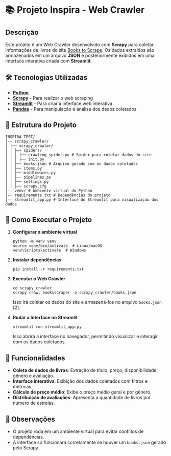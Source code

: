 # 📚 Projeto Inspira - Web Crawler

## Descrição

Este projeto é um Web Crawler desenvolvido com **Scrapy** para coletar informações de livros do site [Books to Scrape](http://books.toscrape.com/). Os dados extraídos são armazenados em um arquivo **JSON** e posteriormente exibidos em uma interface interativa criada com **Streamlit**.

## 🛠 Tecnologias Utilizadas

- [**Python**](https://www.python.org/)
- [**Scrapy**](https://scrapy.org/) - Para realizar o web scraping 
- [**Streamlit**](https://streamlit.io/) - Para criar a interface web interativa
- [**Pandas**](https://pandas.pydata.org/) - Para manipulação e análise dos dados coletados

## 📂 Estrutura do Projeto
```
INSPIRA-TEST/
│-- scrapy_crawler/
│ ├── scrapy_crawler/
│ │ ├── spiders/
│ │ │ ├── crawling_spider.py # Spider para coletar dados do site
│ │ │ ├── init.py
│ │ ├── books.json # Arquivo gerado com os dados coletados
│ │ ├── items.py
│ │ ├── middlewares.py
│ │ ├── pipelines.py
│ │ ├── settings.py
│ │ ├── scrapy.cfg
│-- venv/ # Ambiente virtual do Python
│-- requirements.txt # Dependências do projeto
│-- streamlit_app.py # Interface do Streamlit para visualização dos dados
```

## 🚀 Como Executar o Projeto

1.  **Configurar o ambiente virtual**

    ```
    python -m venv venv
    source venv/bin/activate  # Linux/macOS
    venv\Scripts\activate  # Windows
    ```
2.  **Instalar dependências**

    ```
    pip install -r requirements.txt
    ```
3.  **Executar o Web Crawler**

    ```
    cd scrapy_crawler
    scrapy crawl booksscraper -o scrapy_crawler/books.json
    ```

    Isso irá coletar os dados do site e armazená-los no arquivo `books.json` [2].
4.  **Rodar a Interface no Streamlit**

    ```
    streamlit run streamlit_app.py
    ```

    Isso abrirá a interface no navegador, permitindo visualizar e interagir com os dados coletados.

## 🎯 Funcionalidades

-   **Coleta de dados de livros**: Extração de título, preço, disponibilidade, gênero e avaliação.
-   **Interface interativa**: Exibição dos dados coletados com filtros e métricas.
-   **Cálculo de preço médio**: Exibe o preço médio geral e por gênero.
-   **Distribuição de avaliações**: Apresenta a quantidade de livros por número de estrelas.

## 📌 Observações

-   O projeto roda em um ambiente virtual para evitar conflitos de dependências.
-   A interface só funcionará corretamente se houver um `books.json` gerado pelo Scrapy.
